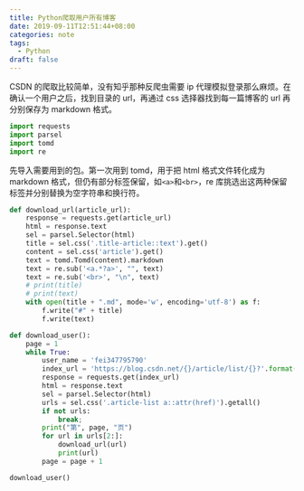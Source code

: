 ```yaml
---
title: Python爬取用户所有博客
date: 2019-09-11T12:51:44+08:00
categories: note
tags:
  - Python
draft: false
---
```


CSDN 的爬取比较简单，没有知乎那种反爬虫需要 ip 代理模拟登录那么麻烦。在确认一个用户之后，找到目录的 url，再通过 css 选择器找到每一篇博客的 url 再分别保存为 markdown 格式。

<!--more-->

```python
import requests
import parsel
import tomd
import re
```

先导入需要用到的包。第一次用到 tomd，用于把 html 格式文件转化成为 markdown 格式，但仍有部分标签保留，如`<a>`和`<br>`，re 库挑选出这两种保留标签并分别替换为空字符串和换行符。

```python
def download_url(article_url):
    response = requests.get(article_url)
    html = response.text
    sel = parsel.Selector(html)
    title = sel.css('.title-article::text').get()
    content = sel.css('article').get()
    text = tomd.Tomd(content).markdown
    text = re.sub('<a.*?a>', "", text)
    text = re.sub('<br>', "\n", text)
    # print(title)
    # print(text)
    with open(title + ".md", mode='w', encoding='utf-8') as f:
        f.write("#" + title)
        f.write(text)

def download_user():
    page = 1
    while True:
        user_name = 'fei347795790'
        index_url = 'https://blog.csdn.net/{}/article/list/{}?'.format(user_name, page)
        response = requests.get(index_url)
        html = response.text
        sel = parsel.Selector(html)
        urls = sel.css('.article-list a::attr(href)').getall()
        if not urls:
            break;
        print("第", page, "页")
        for url in urls[2:]:
            download_url(url)
            print(url)
        page = page + 1

download_user()

```
